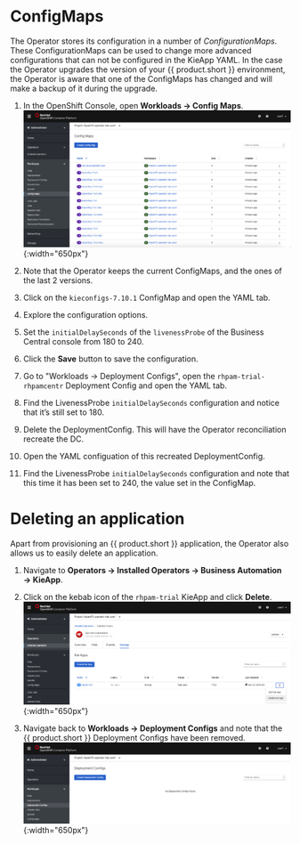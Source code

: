 # ConfigMaps

The Operator stores its configuration in a number of *ConfigurationMaps*. These ConfigurationMaps can be used to change more advanced configurations that can not be configured in the KieApp YAML. In the case the Operator upgrades the version of your {{ product.short }} environment, the Operator is aware that one of the ConfigMaps has changed and will make a backup of it during the upgrade.

1.  In the OpenShift Console, open **Workloads → Config Maps**. ![](../images/business_automation/operator/operator-lab-config-maps.png){:width="650px"}

2.  Note that the Operator keeps the current ConfigMaps, and the ones of the last 2 versions.

3.  Click on the `kieconfigs-7.10.1` ConfigMap and open the YAML tab.

4.  Explore the configuration options.

5.  Set the `initialDelaySeconds` of the `livenessProbe` of the Business Central console from 180 to 240.

6.  Click the **Save** button to save the configuration.

7.  Go to "Workloads → Deployment Configs", open the `rhpam-trial-rhpamcentr` Deployment Config and open the YAML tab.

8.  Find the LivenessProbe `initialDelaySeconds` configuration and notice that it’s still set to 180.

9.  Delete the DeploymentConfig. This will have the Operator reconciliation recreate the DC.

10. Open the YAML configuation of this recreated DeploymentConfig.

11. Find the LivenessProbe `initialDelaySeconds` configuration and note that this time it has been set to 240, the value set in the ConfigMap.

#  Deleting an application

Apart from provisioning an {{ product.short }} application, the Operator also allows us to easily delete an application.

1.  Navigate to **Operators → Installed Operators → Business Automation → KieApp**.

2.  Click on the kebab icon of the `rhpam-trial` KieApp and click **Delete**. ![](../images/business_automation/operator/operator-lab-rhpam-trial-delete-kie-app.png){:width="650px"}

3.  Navigate back to **Workloads → Deployment Configs** and note that the {{ product.short }} Deployment Configs have been removed. ![](../images/business_automation/operator/operator-lab-rhpam-trial-dc-deleted.png){:width="650px"}

